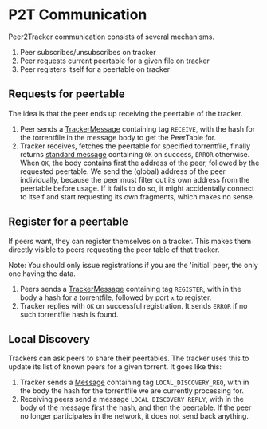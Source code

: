 # P2T Communication
Peer2Tracker communication consists of several mechanisms.

 1. Peer subscribes/unsubscribes on tracker
 2. Peer requests current peertable for a given file on tracker
 3. Peer registers itself for a peertable on tracker


## Requests for peertable
The idea is that the peer ends up receiving the peertable of the tracker.
 1. Peer sends a [TrackerMessage](/src/shared/connection/message/tracker/message.h) containing tag `RECEIVE`, with the hash for the torrentfile in the message body to get the PeerTable for.
 2. Tracker receives, fetches the peertable for specified torrentfile, finally returns [standard message](/src/shared/connection/message/message.h) containing `OK` on success, `ERROR` otherwise. 
 When `OK`, the body contains first the address of the peer, followed by the requested peertable.
 We send the (global) address of the peer individually, because the peer must filter out its own address from the peertable before usage.
 If it fails to do so, it might accidentally connect to itself and start requesting its own fragments, which makes no sense.


## Register for a peertable
If peers want, they can register themselves on a tracker.
This makes them directly visible to peers requesting the peer table of that tracker.

Note: You should only issue registrations if you are the 'initial' peer, the only one having the data.

 1. Peers sends a [TrackerMessage](/src/shared/connection/message/tracker/message.h) containing tag `REGISTER`, with in the body a hash for a torrentfile, followed by port `x` to register.
 2. Tracker replies with `OK` on successful registration. It sends `ERROR` if no such torrentfile hash is found.


## Local Discovery
Trackers can ask peers to share their peertables. The tracker uses this to update its list of known peers for a given torrent.
It goes like this:
 1. Tracker sends a [Message](/src/shared/connection/message/message.h) containing tag `LOCAL_DISCOVERY_REQ`, with in the body the hash for the torrentfile we are currently processing for.
 2. Receiving peers send a message `LOCAL_DISCOVERY_REPLY`, with in the body of the message first the hash, and then the peertable. If the peer no longer participates in the network, it does not send back anything.
